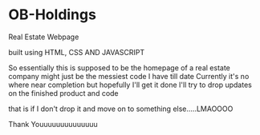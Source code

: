 # OB-Holdings
Real Estate Webpage

built using HTML, CSS AND JAVASCRIPT

So essentially this is supposed to be the homepage of a real estate company
might just be the messiest code I have till date
Currently it's no where near completion but hopefully I'll get it done
I'll try to drop updates on the finished product and code


that is if I don't drop it and move on to something else.....LMAOOOO

Thank Youuuuuuuuuuuuuu
